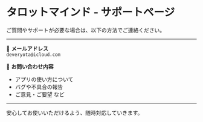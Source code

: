 # タロットマインド - サポートページ

ご質問やサポートが必要な場合は、以下の方法でご連絡ください。

---

📧 **メールアドレス**  
`deveryota@icloud.com`

📝 **お問い合わせ内容**  
- アプリの使い方について  
- バグや不具合の報告  
- ご意見・ご要望 など

---

安心してお使いいただけるよう、随時対応していきます。
